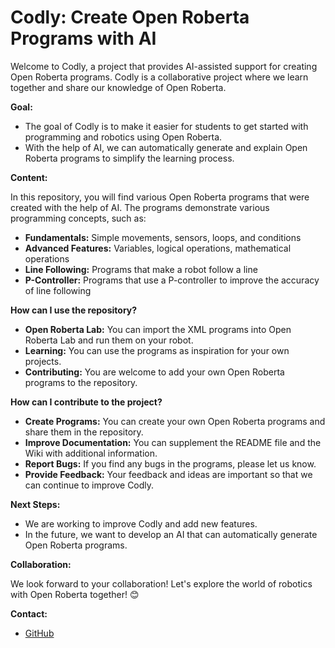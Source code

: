 # Codly: Create Open Roberta Programs with AI

Welcome to Codly, a project that provides AI-assisted support for creating Open Roberta programs. Codly is a collaborative project where we learn together and share our knowledge of Open Roberta.

**Goal:**

* The goal of Codly is to make it easier for students to get started with programming and robotics using Open Roberta.
* With the help of AI, we can automatically generate and explain Open Roberta programs to simplify the learning process.

**Content:**

In this repository, you will find various Open Roberta programs that were created with the help of AI. The programs demonstrate various programming concepts, such as:

* **Fundamentals:** Simple movements, sensors, loops, and conditions
* **Advanced Features:** Variables, logical operations, mathematical operations
* **Line Following:**  Programs that make a robot follow a line
* **P-Controller:** Programs that use a P-controller to improve the accuracy of line following

**How can I use the repository?**

* **Open Roberta Lab:** You can import the XML programs into Open Roberta Lab and run them on your robot.
* **Learning:**  You can use the programs as inspiration for your own projects. 
* **Contributing:** You are welcome to add your own Open Roberta programs to the repository.  

**How can I contribute to the project?**

* **Create Programs:** You can create your own Open Roberta programs and share them in the repository. 
* **Improve Documentation:** You can supplement the README file and the Wiki with additional information.
* **Report Bugs:**  If you find any bugs in the programs, please let us know.
* **Provide Feedback:** Your feedback and ideas are important so that we can continue to improve Codly.

**Next Steps:**

* We are working to improve Codly and add new features. 
* In the future, we want to develop an AI that can automatically generate Open Roberta programs.

**Collaboration:**

We look forward to your collaboration! Let's explore the world of robotics with Open Roberta together! 😊

**Contact:**

* [GitHub](https://github.com/Thorlogy/Codly)
